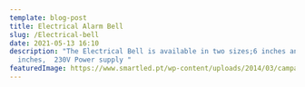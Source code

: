 ```yaml
---
template: blog-post
title: Electrical Alarm Bell
slug: /Electrical-bell
date: 2021-05-13 16:10
description: "The Electrical Bell is available in two sizes;6 inches and 9
  inches,  230V Power supply "
featuredImage: https://www.smartled.pt/wp-content/uploads/2014/03/campainha-industrial.jpg
---
```

